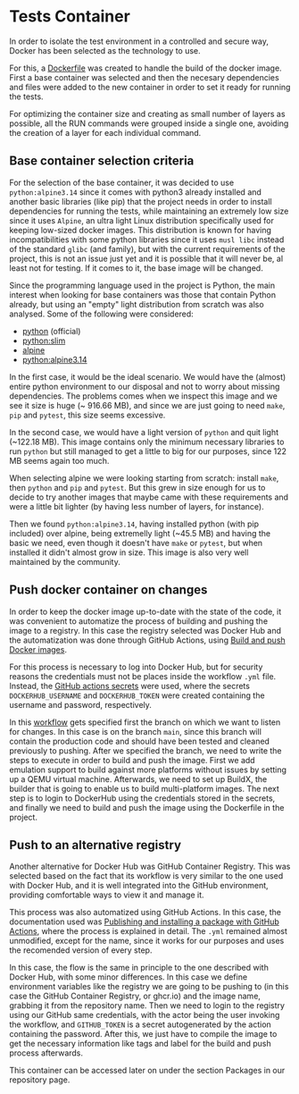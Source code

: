 # Tests Container

In order to isolate the test environment in a controlled and secure way, Docker has been selected as the technology to use.

For this, a [Dockerfile](../Dockerfile) was created to handle the build of the docker image. First a base container was selected and then the necesary dependencies and files were added to the new container in order to set it ready for running the tests.

For optimizing the container size and creating as small number of layers as possible, all the RUN commands were grouped inside a single one, avoiding the creation of a layer for each individual command.

## Base container selection criteria

For the selection of the base container, it was decided to use `python:alpine3.14` since it comes with python3 already installed and another basic libraries (like pip) that the project needs in order to install dependencies for running the tests, while maintaining an extremely low size since it uses `Alpine`, an ultra light Linux distribution specifically used for keeping low-sized docker images. This distribution is known for having incompatibilities with some python libraries since it uses `musl libc` instead of the standard `glibc` (and family), but with the current requirements of the project, this is not an issue just yet and it is possible that it will never be, al least not for testing. If it comes to it, the base image will be changed.

Since the programming language used in the project is Python, the main interest when looking for base containers was those that contain Python already, but using an "empty" light distribution from scratch was also analysed. Some of the following were considered:

- [python](https://hub.docker.com/layers/python/library/python/latest/images/sha256-33b969f0ae7eac496dccf1ae37b8f7d985dc2e6c35fe4b4f0263d4f8e7a3006c?context=explore) (official)
- [python:slim](https://hub.docker.com/layers/python/library/python/3.9-slim/images/sha256-dd5e1bc573f74cecbfda2fe05c7dac563927883250962858371aeaa6bfff7132?context=explore)
- [alpine](https://hub.docker.com/layers/alpine/library/alpine/latest/images/sha256-8595fe2e98735305ca7cbc68399d428d8bf1857daf13511db56a43e079ef960b?context=explore)
- [python:alpine3.14](https://hub.docker.com/layers/python/library/python/alpine3.14/images/sha256-d7d1220049363cfd777af4e0a311dead8376c533515915b24a88b6f43de17cc4?context=explore)

In the first case, it would be the ideal scenario. We would have the (almost) entire python environment to our disposal and not to worry about missing dependencies. The problems comes when we inspect this image and we see it size is huge (~ 916.66 MB), and since we are just going to need `make`, `pip` and `pytest`, this size seems excessive.

In the second case, we would have a light version of `python` and quit light (~122.18 MB). This image contains only the minimum necessary libraries to run `python` but still managed to get a little to big for our purposes, since 122 MB seems again too much.

When selecting alpine we were looking starting from scratch: install `make`, then `python` and `pip` and `pytest`. But this grew in size enough for us to decide to try another images that maybe came with these requirements and were a little bit lighter (by having less number of layers, for instance).

Then we found `python:alpine3.14`, having installed python (with pip included) over alpine, being extremelly light (~45.5 MB) and having the basic we need, even though it doesn't have `make` or `pytest`, but when installed it didn't almost grow in size. This image is also very well maintained by the community.

## Push docker container on changes

In order to keep the docker image up-to-date with the state of the code, it was convenient to automatize the process of building and pushing the image to a registry. In this case the registry selected was Docker Hub and the automatization was done through GitHub Actions, using [Build and push Docker images](https://github.com/marketplace/actions/build-and-push-docker-images).

For this process is necessary to log into Docker Hub, but for security reasons the credentials must not be places inside the workflow `.yml` file. Instead, the [GitHub actions secrets](https://github.com/marcos-toranzo/SmartFit/settings/secrets/actions) were used, where the secrets `DOCKERHUB_USERNAME` and `DOCKERHUB_TOKEN` were created containing the username and password, respectively.

In this [workflow](https://github.com/marcos-toranzo/SmartFit/blob/main/.github/workflows/push-to-dockerhub.yml) gets specified first the branch on which we want to listen for changes. In this case is on the branch `main`, since this branch will contain the production code and should have been tested and cleaned previously to pushing. After we specified the branch, we need to write the steps to execute in order to build and push the image. First we add emulation support to build against more platforms without issues by setting up a QEMU virtual machine. Afterwards, we need to set up BuildX, the builder that is going to enable us to build multi-platform images. The next step is to login to DockerHub using the credentials stored in the secrets, and finally we need to build and push the image using the Dockerfile in the project.

## Push to an alternative registry

Another alternative for Docker Hub was GitHub Container Registry. This was selected based on the fact that its workflow is very similar to the one used with Docker Hub, and it is well integrated into the GitHub environment, providing comfortable ways to view it and manage it.

This process was also automatized using GitHub Actions. In this case, the documentation used was [Publishing and installing a package with GitHub Actions](https://docs.github.com/en/packages/managing-github-packages-using-github-actions-workflows/publishing-and-installing-a-package-with-github-actions), where the process is explained in detail. The `.yml` remained almost unmodified, except for the name, since it works for our purposes and uses the recomended version of every step.

In this case, the flow is the same in principle to the one described with Docker Hub, with some minor differences. In this case we define environment variables like the registry we are going to be pushing to (in this case the GitHub Container Registry, or ghcr.io) and the image name, grabbing it from the repository name. Then we need to login to the registry using our GitHub same credentials, with the actor being the user invoking the workflow, and `GITHUB_TOKEN` is a secret autogenerated by the action containing the password. After this, we just have to compile the image to get the necessary information like tags and label for the build and push process afterwards.

This container can be accessed later on under the section Packages in our repository page.
